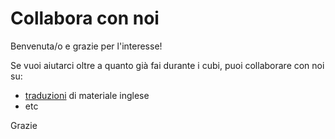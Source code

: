 # Collabora con noi

Benvenuta/o e grazie per l'interesse!

Se vuoi aiutarci oltre a quanto già fai durante i cubi, puoi
collaborare con noi su:
- [traduzioni](https://github.com/av-italia/collabora/tree/main/traduzioni#readme) di materiale inglese
- etc

Grazie

